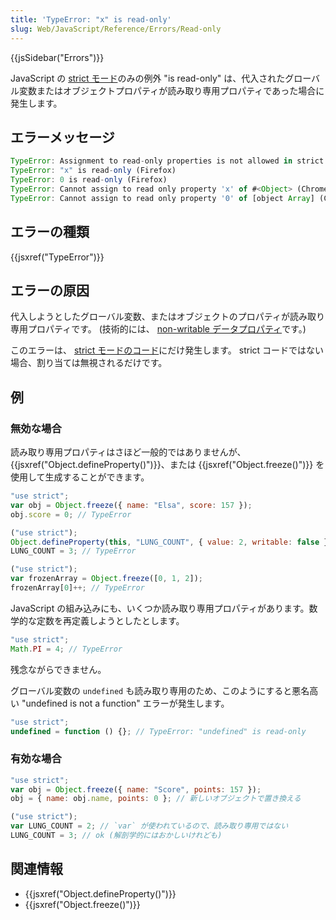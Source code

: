 ```yaml
---
title: 'TypeError: "x" is read-only'
slug: Web/JavaScript/Reference/Errors/Read-only
---
```


{{jsSidebar("Errors")}}

JavaScript の [strict モード](/ja/docs/Web/JavaScript/Reference/Strict_mode)のみの例外 "is read-only" は、代入されたグローバル変数またはオブジェクトプロパティが読み取り専用プロパティであった場合に発生します。

## エラーメッセージ

```js
TypeError: Assignment to read-only properties is not allowed in strict mode (Edge)
TypeError: "x" is read-only (Firefox)
TypeError: 0 is read-only (Firefox)
TypeError: Cannot assign to read only property 'x' of #<Object> (Chrome)
TypeError: Cannot assign to read only property '0' of [object Array] (Chrome)
```

## エラーの種類

{{jsxref("TypeError")}}

## エラーの原因

代入しようとしたグローバル変数、またはオブジェクトのプロパティが読み取り専用プロパティです。 (技術的には、 [non-writable データプロパティ](/ja/docs/Web/JavaScript/Reference/Global_Objects/Object/defineProperty#Writable_attribute)です。)

このエラーは、 [strict モードのコード](/ja/docs/Web/JavaScript/Reference/Strict_mode)にだけ発生します。 strict コードではない場合、割り当ては無視されるだけです。</p>

## 例

### 無効な場合

<p>読み取り専用プロパティはさほど一般的ではありませんが、 {{jsxref("Object.defineProperty()")}}、または {{jsxref("Object.freeze()")}} を使用して生成することができます。</p>

```js example-bad
"use strict";
var obj = Object.freeze({ name: "Elsa", score: 157 });
obj.score = 0; // TypeError

("use strict");
Object.defineProperty(this, "LUNG_COUNT", { value: 2, writable: false });
LUNG_COUNT = 3; // TypeError

("use strict");
var frozenArray = Object.freeze([0, 1, 2]);
frozenArray[0]++; // TypeError
```

JavaScript の組み込みにも、いくつか読み取り専用プロパティがあります。数学的な定数を再定義しようとしたとします。

```js example-bad
"use strict";
Math.PI = 4; // TypeError
```

残念ながらできません。

グローバル変数の `undefined` も読み取り専用のため、このようにすると悪名高い "undefined is not a function" エラーが発生します。

```js example-bad
"use strict";
undefined = function () {}; // TypeError: "undefined" is read-only
```

### 有効な場合

```js example-good
"use strict";
var obj = Object.freeze({ name: "Score", points: 157 });
obj = { name: obj.name, points: 0 }; // 新しいオブジェクトで置き換える

("use strict");
var LUNG_COUNT = 2; // `var` が使われているので、読み取り専用ではない
LUNG_COUNT = 3; // ok (解剖学的にはおかしいけれども)
```

## 関連情報

- {{jsxref("Object.defineProperty()")}}
- {{jsxref("Object.freeze()")}}
